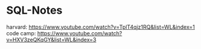 # SQL-Notes
harvard: https://www.youtube.com/watch?v=TplT4qjz1RQ&list=WL&index=1
code camp: https://www.youtube.com/watch?v=HXV3zeQKqGY&list=WL&index=3

